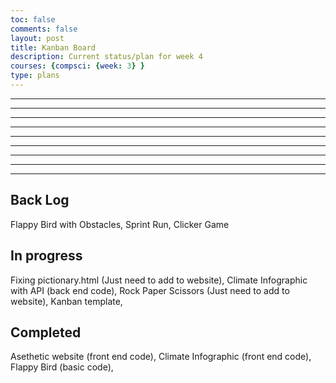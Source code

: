```yaml
---
toc: false
comments: false
layout: post
title: Kanban Board
description: Current status/plan for week 4
courses: {compsci: {week: 3} }
type: plans
---
```

---
---
---
---
---
---
---
--- 
---
## Back Log
Flappy Bird with Obstacles, 
Sprint Run, 
Clicker Game
## In progress
Fixing pictionary.html (Just need to add to website), 
Climate Infographic with API (back end code), 
Rock Paper Scissors (Just need to add to website), 
Kanban template, 
## Completed
Asethetic website (front end code), 
Climate Infographic (front end code), 
Flappy Bird (basic code), 